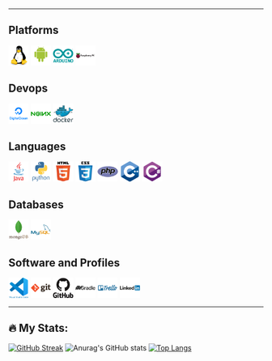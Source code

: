 <div align="center">
  <img src="https://komarev.com/ghpvc/?username=r0r-5chach&style=for-the-badge&color=blueviolet" alt=""/>
</div>
    
---
    
## Platforms
<div id="platforms">
  <img src="https://github.com/devicons/devicon/blob/master/icons/linux/linux-original.svg" height="40" width="40"/>
  <img src="https://github.com/devicons/devicon/blob/master/icons/android/android-original-wordmark.svg" height="40" width="40"/>
  <img src="https://github.com/devicons/devicon/blob/master/icons/arduino/arduino-original-wordmark.svg" height="40" width="40"/>
  <img src="https://github.com/devicons/devicon/blob/master/icons/raspberrypi/raspberrypi-original-wordmark.svg" height="40" width="40"/>
</div>

## Devops
<div id="devops">
  <img src="https://github.com/devicons/devicon/blob/master/icons/digitalocean/digitalocean-original-wordmark.svg" height="40" width="40"/>
  <img src="https://github.com/devicons/devicon/blob/master/icons/nginx/nginx-original.svg" height="40" width="40"/>
  <a href="https://hub.docker.com/u/r0r5chach"><img src="https://github.com/devicons/devicon/blob/master/icons/docker/docker-original-wordmark.svg" height="40" width="40"/></a>
</div>

## Languages
<div id="langs">
  <img src="https://github.com/devicons/devicon/blob/master/icons/java/java-original-wordmark.svg" height="40" width="40"/>
  <img src="https://github.com/devicons/devicon/blob/master/icons/python/python-original-wordmark.svg" height="40" width="40"/>
  <img src="https://github.com/devicons/devicon/blob/master/icons/html5/html5-original-wordmark.svg" height="40" width="40"/>
  <img src="https://github.com/devicons/devicon/blob/master/icons/css3/css3-original-wordmark.svg" height="40" width="40"/>
  <img src="https://github.com/devicons/devicon/blob/master/icons/php/php-original.svg" height="40" width="40"/>
  <img src="https://github.com/devicons/devicon/blob/master/icons/cplusplus/cplusplus-original.svg" height="40" width="40"/>
  <img src="https://github.com/devicons/devicon/blob/master/icons/csharp/csharp-original.svg" height="40" width="40"/>
</div>
  
## Databases
<div id="db">
  <img src="https://github.com/devicons/devicon/blob/master/icons/mongodb/mongodb-original-wordmark.svg" height="40" width="40"/>
  <img src="https://github.com/devicons/devicon/blob/master/icons/mysql/mysql-original-wordmark.svg" height="40" width="40"/>
</div>

## Software and Profiles
<div id="software">
  <img src="https://github.com/devicons/devicon/blob/master/icons/vscode/vscode-original-wordmark.svg" height="40" width="40"/>
  <img src="https://github.com/devicons/devicon/blob/master/icons/git/git-original-wordmark.svg" height="40" width="40"/>
  <a href="https://github.com/r0r-5chach"><img src="https://github.com/devicons/devicon/blob/master/icons/github/github-original-wordmark.svg" height="40" width="40"/></a>
  <img src="https://github.com/devicons/devicon/blob/master/icons/gradle/gradle-plain-wordmark.svg" height="40" width="40"/>
  <img src="https://github.com/devicons/devicon/blob/master/icons/trello/trello-plain-wordmark.svg" height="40" width="40"/>
  <a href="https://www.linkedin.com/in/joshua-perry-480663224/"><img src="https://github.com/devicons/devicon/blob/master/icons/linkedin/linkedin-original-wordmark.svg" height="40" width="40"/></a>
</div>

---

## :fire: My Stats:
[![GitHub Streak](https://streak-stats.demolab.com?user=r0r-5chach&theme=tokyonight-duo&hide_border=true)](https://git.io/streak-stats)
![Anurag's GitHub stats](https://github-readme-stats.vercel.app/api?username=r0r-5chach&theme=tokyonight&show_icons=true&hide_border=true)
[![Top Langs](https://github-readme-stats.vercel.app/api/top-langs/?username=r0r-5chach&layout=compact&theme=tokyonight&hide_border=true)](https://github.com/anuraghazra/github-readme-stats)
<!--
**r0r-5chach/r0r-5chach** is a ✨ _special_ ✨ repository because its `README.md` (this file) appears on your GitHub profile.

Here are some ideas to get you started:

- 🔭 I’m currently working on ...
- 🌱 I’m currently learning ...
- 👯 I’m looking to collaborate on ...
- 🤔 I’m looking for help with ...
- 💬 Ask me about ...
- 📫 How to reach me: ...
- 😄 Pronouns: ...
- ⚡ Fun fact: ...
-->
